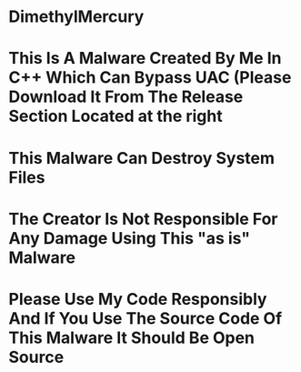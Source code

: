 # DimethylMercury

# This Is A Malware Created By Me In C++ Which Can Bypass UAC (Please Download It From The Release Section Located at the right
# This Malware Can Destroy System Files
# The Creator Is Not Responsible For Any Damage Using This "as is" Malware
# Please Use My Code Responsibly And If You Use The Source Code Of This Malware It Should Be Open Source
